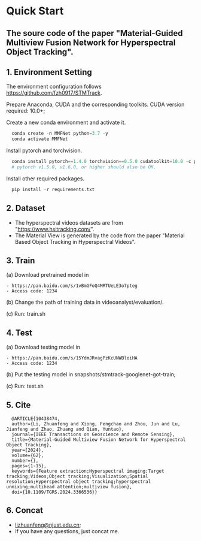# Quick Start

## The soure code of the paper "Material-Guided Multiview Fusion Network for Hyperspectral Object Tracking".
  
## 1. Environment Setting
The environment configuration follows https://github.com/fzh0917/STMTrack.

Prepare Anaconda, CUDA and the corresponding toolkits. CUDA version required: 10.0+;  

Create a new conda environment and activate it.
```python
  conda create -n MMFNet python=3.7 -y
  conda activate MMFNet
```
Install pytorch and torchvision.
```python
  conda install pytorch==1.4.0 torchvision==0.5.0 cudatoolkit=10.0 -c pytorch
  # pytorch v1.5.0, v1.6.0, or higher should also be OK.
```
Install other required packages.
```python
  pip install -r requirements.txt
```
## 2. Dataset
+ The hyperspectral videos datasets are from "https://www.hsitracking.com/".
+ The Material View is generated by the code from the paper "Material Based Object Tracking in Hyperspectral Videos".

## 3. Train
(a) Download pretrained model in  

    - https://pan.baidu.com/s/1vBmGFoQ4MRTUeLE3o7pteg 
    - Access code: 1234    
    
(b) Change the path of training data in videoanalyst/evaluation/.  

(c) Run: train.sh  

## 4. Test
(a) Download testing model in  

    - https://pan.baidu.com/s/15YdmJRvagPzKcUNWBloiHA 
    - Access code: 1234  
    
(b) Put the testing model in snapshots/stmtrack-googlenet-got-train;

(c) Run: test.sh  

## 5. Cite
```
  @ARTICLE{10438474,
  author={Li, Zhuanfeng and Xiong, Fengchao and Zhou, Jun and Lu, Jianfeng and Zhao, Zhuang and Qian, Yuntao},
  journal={IEEE Transactions on Geoscience and Remote Sensing}, 
  title={Material-Guided Multiview Fusion Network for Hyperspectral Object Tracking}, 
  year={2024},
  volume={62},
  number={},
  pages={1-15},
  keywords={Feature extraction;Hyperspectral imaging;Target tracking;Videos;Object tracking;Visualization;Spatial resolution;Hyperspectral object tracking;hyperspectral unmixing;multihead attention;multiview fusion},
  doi={10.1109/TGRS.2024.3366536}}
```

## 6. Concat
* lizhuanfeng@njust.edu.cn;
* If you have any questions, just concat me.
